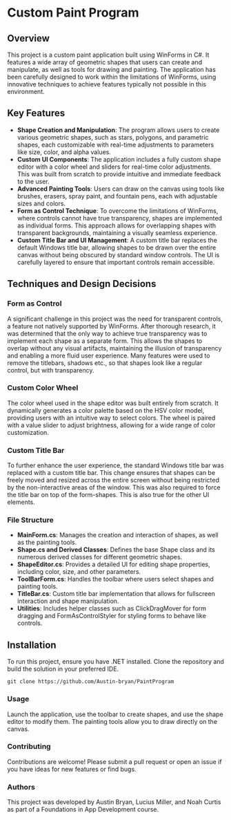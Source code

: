 # Custom Paint Program

## Overview
This project is a custom paint application built using WinForms in C#. It features a wide array of geometric shapes that users can create and manipulate, as well as tools for drawing and painting. The application has been carefully designed to work within the limitations of WinForms, using innovative techniques to achieve features typically not possible in this environment.

## Key Features
- **Shape Creation and Manipulation**: The program allows users to create various geometric shapes, such as stars, polygons, and parametric shapes, each customizable with real-time adjustments to parameters like size, color, and alpha values.
- **Custom UI Components**: The application includes a fully custom shape editor with a color wheel and sliders for real-time color adjustments. This was built from scratch to provide intuitive and immediate feedback to the user.
- **Advanced Painting Tools**: Users can draw on the canvas using tools like brushes, erasers, spray paint, and fountain pens, each with adjustable sizes and colors.
- **Form as Control Technique**: To overcome the limitations of WinForms, where controls cannot have true transparency, shapes are implemented as individual forms. This approach allows for overlapping shapes with transparent backgrounds, maintaining a visually seamless experience.
- **Custom Title Bar and UI Management**: A custom title bar replaces the default Windows title bar, allowing shapes to be drawn over the entire canvas without being obscured by standard window controls. The UI is carefully layered to ensure that important controls remain accessible.

## Techniques and Design Decisions
### Form as Control
A significant challenge in this project was the need for transparent controls, a feature not natively supported by WinForms. After thorough research, it was determined that the only way to achieve true transparency was to implement each shape as a separate form. This allows the shapes to overlap without any visual artifacts, maintaining the illusion of transparency and enabling a more fluid user experience.
Many features were used to remove the titlebars, shadows etc., so that shapes look like a regular control, but with transparency.

### Custom Color Wheel
The color wheel used in the shape editor was built entirely from scratch. It dynamically generates a color palette based on the HSV color model, providing users with an intuitive way to select colors. The wheel is paired with a value slider to adjust brightness, allowing for a wide range of color customization.

### Custom Title Bar
To further enhance the user experience, the standard Windows title bar was replaced with a custom title bar. This change ensures that shapes can be freely moved and resized across the entire screen without being restricted by the non-interactive areas of the window.
This was also required to force the title bar on top of the form-shapes. This is also true for the other UI elements.

### File Structure
- **MainForm.cs**: Manages the creation and interaction of shapes, as well as the painting tools.
- **Shape.cs and Derived Classes**: Defines the base Shape class and its numerous derived classes for different geometric shapes.
- **ShapeEditor.cs**: Provides a detailed UI for editing shape properties, including color, size, and other parameters.
- **ToolBarForm.cs**: Handles the toolbar where users select shapes and painting tools.
- **TitleBar.cs**: Custom title bar implementation that allows for fullscreen interaction and shape manipulation.
- **Utilities**: Includes helper classes such as ClickDragMover for form dragging and FormAsControlStyler for styling forms to behave like controls.

## Installation
To run this project, ensure you have .NET installed. Clone the repository and build the solution in your preferred IDE.

```
git clone https://github.com/Austin-bryan/PaintProgram
``` 

### Usage
Launch the application, use the toolbar to create shapes, and use the shape editor to modify them. The painting tools allow you to draw directly on the canvas.

### Contributing
Contributions are welcome! Please submit a pull request or open an issue if you have ideas for new features or find bugs.

### Authors
This project was developed by Austin Bryan, Lucius Miller, and Noah Curtis as part of a Foundations in App Development course.
